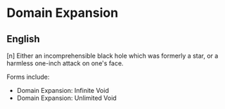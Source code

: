 # Domain Expansion
## English

[n] Either an incomprehensible black hole which was formerly a star, or a harmless one-inch attack on one's face.

Forms include:

* Domain Expansion: Infinite Void
* Domain Expansion: Unlimited Void